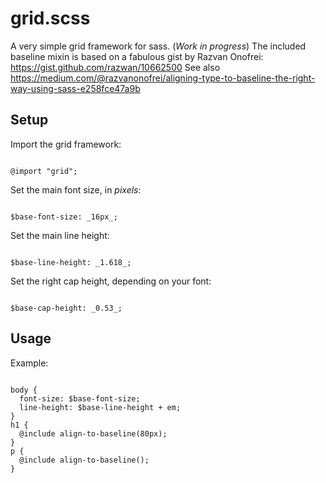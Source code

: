 grid.scss
=========

A very simple grid framework for sass. (_Work in progress_)
The included baseline mixin is based on a fabulous gist by Razvan Onofrei: https://gist.github.com/razwan/10662500 
See also https://medium.com/@razvanonofrei/aligning-type-to-baseline-the-right-way-using-sass-e258fce47a9b 

## Setup

Import the grid framework:

<code>
@import "grid";
</code>

Set the main font size, in _pixels_:

<code>
$base-font-size: _16px_;
</code>

Set the main line height:

<code>
$base-line-height: _1.618_;
</code>

Set the right cap height, depending on your font:

<code>
$base-cap-height: _0.53_;
</code>

## Usage

Example:

<pre><code>
body {
  font-size: $base-font-size;
  line-height: $base-line-height + em;
}
h1 {
  @include align-to-baseline(80px);
}
p {
  @include align-to-baseline();
}
</code></pre> 

